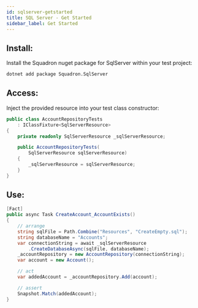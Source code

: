 ```yaml
---
id: sqlserver-getstarted
title: SQL Server - Get Started
sidebar_label: Get Started
---
```


## Install:
Install the Squadron nuget package for SqlServer within your test project:

```bash
dotnet add package Squadron.SqlServer
```

## Access:
Inject the provided resource into your test class constructor:

```csharp
public class AccountRepositoryTests
    : IClassFixture<SqlServerResource>
{
    private readonly SqlServerResource _sqlServerResource;

    public AccountRepositoryTests(
        SqlServerResource sqlServerResource)
    {
        _sqlServerResource = sqlServerResource;
    }
}
```

## Use:
```csharp
[Fact]
public async Task CreateAccount_AccountExists()
{
    // arrange
    string sqlFile = Path.Combine("Resources", "CreateEmpty.sql");
    string databaseName = "Accounts";
    var connectionString = await _sqlServerResource
        .CreateDatabaseAsync(sqlFile, databaseName);
    _accountRepository = new AccountRepository(connectionString);
    var account = new Account();

    // act
    var addedAccount = _accountRepository.Add(account);

    // assert
    Snapshot.Match(addedAccount);
}
```